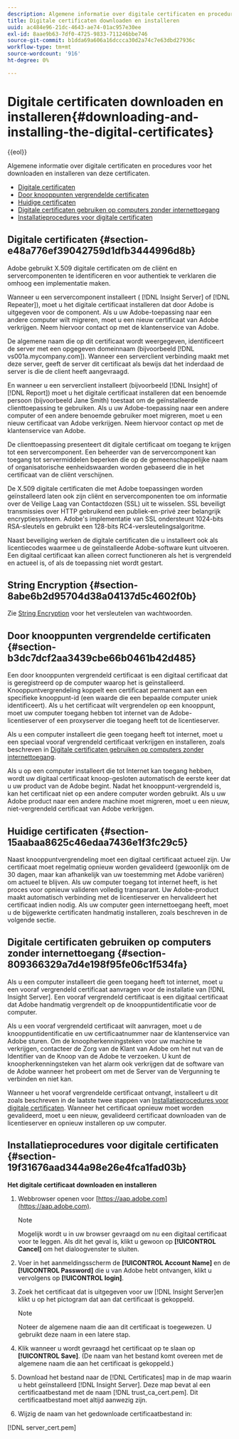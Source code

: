 ```yaml
---
description: Algemene informatie over digitale certificaten en procedures voor het downloaden en installeren van deze certificaten.
title: Digitale certificaten downloaden en installeren
uuid: ac484e96-21dc-4643-ae74-01ac957e30ee
exl-id: 8aae9b63-7df0-4725-9833-711246bbe746
source-git-commit: b1dda69a606a16dccca30d2a74c7e63dbd27936c
workflow-type: tm+mt
source-wordcount: '916'
ht-degree: 0%

---
```


# Digitale certificaten downloaden en installeren{#downloading-and-installing-the-digital-certificates}

{{eol}}

Algemene informatie over digitale certificaten en procedures voor het downloaden en installeren van deze certificaten.

* [Digitale certificaten](../../../../../home/c-inst-svr/c-install-ins-svr/t-install-proc-inst-svr-dpu/c-dnld-dgtl-cert/c-dnld-dgtl-cert.md#section-e48a776ef39042759d1dfb3444996d8b)
* [Door knooppunten vergrendelde certificaten](../../../../../home/c-inst-svr/c-install-ins-svr/t-install-proc-inst-svr-dpu/c-dnld-dgtl-cert/c-dnld-dgtl-cert.md#section-b3dc7dcf2aa3439cbe66b0461b42d485)
* [Huidige certificaten](../../../../../home/c-inst-svr/c-install-ins-svr/t-install-proc-inst-svr-dpu/c-dnld-dgtl-cert/c-dnld-dgtl-cert.md#section-15aabaa8625c46edaa7436e1f3fc29c5)
* [Digitale certificaten gebruiken op computers zonder internettoegang](../../../../../home/c-inst-svr/c-install-ins-svr/t-install-proc-inst-svr-dpu/c-dnld-dgtl-cert/c-dnld-dgtl-cert.md#section-809366329a7d4e198f95fe06c1f534fa)
* [Installatieprocedures voor digitale certificaten](../../../../../home/c-inst-svr/c-install-ins-svr/t-install-proc-inst-svr-dpu/c-dnld-dgtl-cert/c-dnld-dgtl-cert.md#section-19f31676aad344a98e26e4fca1fad03b)

## Digitale certificaten {#section-e48a776ef39042759d1dfb3444996d8b}

Adobe gebruikt X.509 digitale certificaten om de cliënt en servercomponenten te identificeren en voor authentiek te verklaren die omhoog een implementatie maken.

Wanneer u een servercomponent installeert ( [!DNL Insight Server] of [!DNL Repeater]), moet u het digitale certificaat installeren dat door Adobe is uitgegeven voor de component. Als u uw Adobe-toepassing naar een andere computer wilt migreren, moet u een nieuw certificaat van Adobe verkrijgen. Neem hiervoor contact op met de klantenservice van Adobe.

De algemene naam die op dit certificaat wordt weergegeven, identificeert de server met een opgegeven domeinnaam (bijvoorbeeld [!DNL vs001a.mycompany.com]). Wanneer een serverclient verbinding maakt met deze server, geeft de server dit certificaat als bewijs dat het inderdaad de server is die de client heeft aangevraagd.

En wanneer u een serverclient installeert (bijvoorbeeld [!DNL Insight] of [!DNL Report]) moet u het digitale certificaat installeren dat een benoemde persoon (bijvoorbeeld Jane Smith) toestaat om de geïnstalleerde clienttoepassing te gebruiken. Als u uw Adobe-toepassing naar een andere computer of een andere benoemde gebruiker moet migreren, moet u een nieuw certificaat van Adobe verkrijgen. Neem hiervoor contact op met de klantenservice van Adobe.

De clienttoepassing presenteert dit digitale certificaat om toegang te krijgen tot een servercomponent. Een beheerder van de servercomponent kan toegang tot servermiddelen beperken die op de gemeenschappelijke naam of organisatorische eenheidswaarden worden gebaseerd die in het certificaat van de cliënt verschijnen.

De X.509 digitale certificaten die met Adobe toepassingen worden geïnstalleerd laten ook zijn cliënt en servercomponenten toe om informatie over de Veilige Laag van Contactdozen (SSL) uit te wisselen. SSL beveiligt transmissies over HTTP gebruikend een publiek-en-privé zeer belangrijk encryptiesysteem. Adobe&#39;s implementatie van SSL ondersteunt 1024-bits RSA-sleutels en gebruikt een 128-bits RC4-versleutelingsalgoritme.

Naast beveiliging werken de digitale certificaten die u installeert ook als licentiecodes waarmee u de geïnstalleerde Adobe-software kunt uitvoeren. Een digitaal certificaat kan alleen correct functioneren als het is vergrendeld en actueel is, of als de toepassing niet wordt gestart.

## String Encryption {#section-8abe6b2d95704d38a04137d5c4602f0b}

Zie [String Encryption](../../../../../home/c-inst-svr/c-install-ins-svr/t-install-proc-inst-svr-dpu/c-dnld-dgtl-cert/string-encryption.md#concept-35da0b53650a4d7e82b240ad27f6d45a) voor het versleutelen van wachtwoorden.

## Door knooppunten vergrendelde certificaten {#section-b3dc7dcf2aa3439cbe66b0461b42d485}

Een door knooppunten vergrendeld certificaat is een digitaal certificaat dat is geregistreerd op de computer waarop het is geïnstalleerd. Knooppuntvergrendeling koppelt een certificaat permanent aan een specifieke knooppunt-id (een waarde die een bepaalde computer uniek identificeert). Als u het certificaat wilt vergrendelen op een knooppunt, moet uw computer toegang hebben tot internet van de Adobe-licentieserver of een proxyserver die toegang heeft tot de licentieserver.

Als u een computer installeert die geen toegang heeft tot internet, moet u een speciaal vooraf vergrendeld certificaat verkrijgen en installeren, zoals beschreven in [Digitale certificaten gebruiken op computers zonder internettoegang](../../../../../home/c-inst-svr/c-install-ins-svr/t-install-proc-inst-svr-dpu/c-dnld-dgtl-cert/c-dnld-dgtl-cert.md#section-809366329a7d4e198f95fe06c1f534fa).

Als u op een computer installeert die tot Internet kan toegang hebben, wordt uw digitaal certificaat knoop-gesloten automatisch de eerste keer dat u uw product van de Adobe begint. Nadat het knooppunt-vergrendeld is, kan het certificaat niet op een andere computer worden gebruikt. Als u uw Adobe product naar een andere machine moet migreren, moet u een nieuw, niet-vergrendeld certificaat van Adobe verkrijgen.

## Huidige certificaten {#section-15aabaa8625c46edaa7436e1f3fc29c5}

Naast knooppuntvergrendeling moet een digitaal certificaat actueel zijn. Uw certificaat moet regelmatig opnieuw worden gevalideerd (gewoonlijk om de 30 dagen, maar kan afhankelijk van uw toestemming met Adobe variëren) om actueel te blijven. Als uw computer toegang tot internet heeft, is het proces voor opnieuw valideren volledig transparant. Uw Adobe-product maakt automatisch verbinding met de licentieserver en hervalideert het certificaat indien nodig. Als uw computer geen internettoegang heeft, moet u de bijgewerkte certificaten handmatig installeren, zoals beschreven in de volgende sectie.

## Digitale certificaten gebruiken op computers zonder internettoegang {#section-809366329a7d4e198f95fe06c1f534fa}

Als u een computer installeert die geen toegang heeft tot internet, moet u een vooraf vergrendeld certificaat aanvragen voor de installatie van [!DNL Insight Server]. Een vooraf vergrendeld certificaat is een digitaal certificaat dat Adobe handmatig vergrendelt op de knooppuntidentificatie voor de computer.

Als u een vooraf vergrendeld certificaat wilt aanvragen, moet u de knooppuntidentificatie en uw certificaatnummer naar de klantenservice van Adobe sturen. Om de knoopherkenningsteken voor uw machine te verkrijgen, contacteer de Zorg van de Klant van Adobe om het nut van de Identifier van de Knoop van de Adobe te verzoeken. U kunt de knoopherkenningsteken van het alarm ook verkrijgen dat de software van de Adobe wanneer het probeert om met de Server van de Vergunning te verbinden en niet kan.

Wanneer u het vooraf vergrendelde certificaat ontvangt, installeert u dit zoals beschreven in de laatste twee stappen van [Installatieprocedures voor digitale certificaten](../../../../../home/c-inst-svr/c-install-ins-svr/t-install-proc-inst-svr-dpu/c-dnld-dgtl-cert/c-dnld-dgtl-cert.md#section-19f31676aad344a98e26e4fca1fad03b). Wanneer het certificaat opnieuw moet worden gevalideerd, moet u een nieuw, gevalideerd certificaat downloaden van de licentieserver en opnieuw installeren op uw computer.

## Installatieprocedures voor digitale certificaten {#section-19f31676aad344a98e26e4fca1fad03b}

**Het digitale certificaat downloaden en installeren**

1. Webbrowser openen voor [https://aap.adobe.com](https://aap.adobe.com).

   >[!NOTE]
   >
   >Mogelijk wordt u in uw browser gevraagd om nu een digitaal certificaat voor te leggen. Als dit het geval is, klikt u gewoon op **[!UICONTROL Cancel]** om het dialoogvenster te sluiten.

1. Voer in het aanmeldingsscherm de **[!UICONTROL Account Name]** en de **[!UICONTROL Password]** die u van Adobe hebt ontvangen, klikt u vervolgens op **[!UICONTROL login]**.

1. Zoek het certificaat dat is uitgegeven voor uw [!DNL Insight Server]en klikt u op het pictogram dat aan dat certificaat is gekoppeld.

   >[!NOTE]
   >
   >Noteer de algemene naam die aan dit certificaat is toegewezen. U gebruikt deze naam in een latere stap.

1. Klik wanneer u wordt gevraagd het certificaat op te slaan op **[!UICONTROL Save]**. (De naam van het bestand komt overeen met de algemene naam die aan het certificaat is gekoppeld.)
1. Download het bestand naar de [!DNL Certificates] map in de map waarin u hebt geïnstalleerd [!DNL Insight Server]. Deze map bevat al een certificaatbestand met de naam [!DNL trust_ca_cert.pem]. Dit certificaatbestand moet altijd aanwezig zijn.

1. Wijzig de naam van het gedownloade certificaatbestand in:

[!DNL server_cert.pem]
